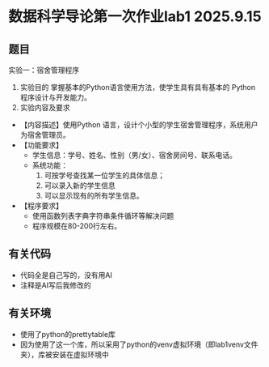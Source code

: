 # 数据科学导论第一次作业lab1 2025.9.15
## 题目
实验一：宿舍管理程序
1. 实验目的
掌握基本的Python语言使用方法，使学生具有具有基本的 Python 程序设计与开发能力。
2. 实验内容及要求
- 【内容描述】使用Python 语言，设计个小型的学生宿舍管理程序，系统用户为宿舍管理员。
- 【功能要求】
  - 学生信息：学号、姓名、性别（男/女）、宿舍房间号、联系电话。
  - 系统功能：
    1. 可按学号查找某一位学生的具体信息；
    2. 可以录入新的学生信息
    3. 可以显示现有的所有学生信息。
- 【程序要求】
  - 使用函数列表字典字符串条件循环等解决问题
  - 程序规模在80-200行左右。
  
## 有关代码
- 代码全是自己写的，没有用AI
- 注释是AI写后我修改的

## 有关环境
- 使用了python的prettytable库
- 因为使用了这一个库，所以采用了python的venv虚拟环境（即lab1venv文件夹），库被安装在虚拟环境中